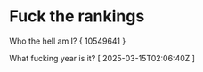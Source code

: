 # Fuck the rankings

Who the hell am I?
{ 10549641 }

What fucking year is it?
[ 2025-03-15T02:06:40Z ]
